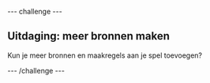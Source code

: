 --- challenge ---
## Uitdaging: meer bronnen maken

Kun je meer bronnen en maakregels aan je spel toevoegen?

--- /challenge ---
